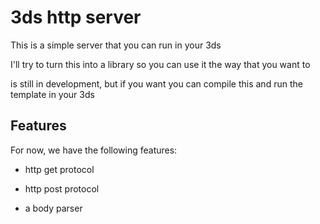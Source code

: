 # 3ds http server

This is a simple server that you can run in your 3ds

I'll try to turn this into a library so you can use it the way that you want to

is still in development, but if you want you can compile this and run the template in your 3ds

## Features

For now, we have the following features:

- http get protocol

- http post protocol

- a body parser


